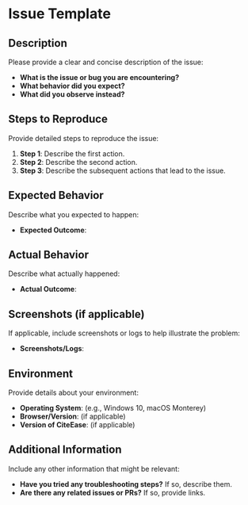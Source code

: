 # Issue Template

## Description

Please provide a clear and concise description of the issue:

- **What is the issue or bug you are encountering?**
- **What behavior did you expect?**
- **What did you observe instead?**

## Steps to Reproduce

Provide detailed steps to reproduce the issue:

1. **Step 1**: Describe the first action.
2. **Step 2**: Describe the second action.
3. **Step 3**: Describe the subsequent actions that lead to the issue.

## Expected Behavior

Describe what you expected to happen:

- **Expected Outcome**: 

## Actual Behavior

Describe what actually happened:

- **Actual Outcome**: 

## Screenshots (if applicable)

If applicable, include screenshots or logs to help illustrate the problem:

- **Screenshots/Logs**:

## Environment

Provide details about your environment:

- **Operating System**: (e.g., Windows 10, macOS Monterey)
- **Browser/Version**: (if applicable)
- **Version of CiteEase**: (if applicable)

## Additional Information

Include any other information that might be relevant:

- **Have you tried any troubleshooting steps?** If so, describe them.
- **Are there any related issues or PRs?** If so, provide links.